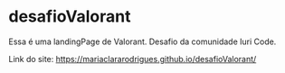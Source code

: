 # desafioValorant
Essa é uma landingPage de Valorant. Desafio da comunidade Iuri Code.

Link do site: https://mariaclararodrigues.github.io/desafioValorant/

